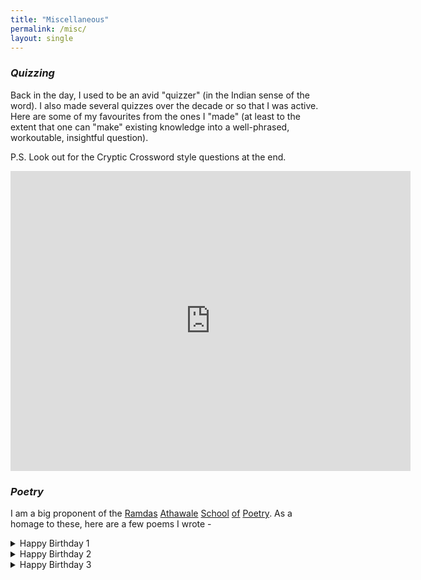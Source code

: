 ```yaml
---
title: "Miscellaneous"
permalink: /misc/
layout: single
---
```

<!-- ## Miscellaneous -->

### *Quizzing*

Back in the day, I used to be an avid "quizzer" (in the Indian sense of the word). I also made several quizzes over the decade or so that I was active. Here are some of my favourites from the ones I "made" (at least to the extent that one can "make" existing knowledge into a well-phrased, workoutable, insightful question).

P.S. Look out for the Cryptic Crossword style questions at the end.

<iframe src="https://docs.google.com/presentation/d/1-IviLdo7Du4uF47jo72TCrAuQblvFeslQulpuKarxLY/embed?start=false&loop=false&delayms=3000" frameborder="0" width="640" height="480" allowfullscreen="true" mozallowfullscreen="true" webkitallowfullscreen="true"></iframe>


### *Poetry*

I am a big proponent of the [Ramdas](https://www.youtube.com/watch?v=Ylg2Rtg3cgw) [Athawale](https://youtu.be/Pd_kTUNPxZc) [School](https://youtu.be/0ICD27qXkuI) [of](https://youtu.be/gW9tuyz_X0s?t=23) [Poetry](https://youtu.be/gRV8hLIfIi0). As a homage to these, here are a few poems I wrote - 

<details>
<summary> Happy Birthday 1 </summary>
_Happy Birthday ****** Singh._  <br>
_Tum Khushi se Karo dance and sing._  <br>
_Is birthday tum ko mile apni Pasand Ka Sara bling_  <br>
_Tumhara DOTA2 me bana rahe forever low ping_  <br>
_Aur good wishes se bajta rahe phone tring-tring._ <br> 
_Happy birthday ****** Singh!_  <br>
</details>

<details>
<summary> Happy Birthday 2 </summary>
Today is birthday of ***** Chaudhary  <br>
Hum Bhagwan se prarthana karte Hain ki uski jaldi lag jaaye Zindagi ki lottery  <br>
We are fortunate ki hum Hain a part of his coterie  <br>
Hamari yu hi bane camaraderie  <br>
Happy Birthday ***** Chaudhary  <br>
</details>

<details>
<summary> Happy Birthday 3 </summary>
Happy Birthday ***** Behen.  <br>
Tum Zindagi me acche acche kapde banao aur lo pehen  <br>
Aise hi bane raho ten on ten  <br>
Happy birthday ***** Behen.  <br>
</details>